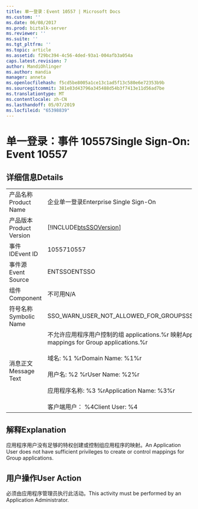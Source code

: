```yaml
---
title: 单一登录：Event 10557 | Microsoft Docs
ms.custom: ''
ms.date: 06/08/2017
ms.prod: biztalk-server
ms.reviewer: ''
ms.suite: ''
ms.tgt_pltfrm: ''
ms.topic: article
ms.assetid: f29bc394-4c56-4ded-93a1-004afb3a054a
caps.latest.revision: 7
author: MandiOhlinger
ms.author: mandia
manager: anneta
ms.openlocfilehash: f5cd5be8005a1ce13c1ad5f13c580e6e72353b9b
ms.sourcegitcommit: 381e83d43796a345488d54b3f7413e11d56ad7be
ms.translationtype: MT
ms.contentlocale: zh-CN
ms.lasthandoff: 05/07/2019
ms.locfileid: "65398839"
---
```

# <a name="single-sign-on-event-10557"></a><span data-ttu-id="7bf1b-102">单一登录：事件 10557</span><span class="sxs-lookup"><span data-stu-id="7bf1b-102">Single Sign-On: Event 10557</span></span>
## <a name="details"></a><span data-ttu-id="7bf1b-103">详细信息</span><span class="sxs-lookup"><span data-stu-id="7bf1b-103">Details</span></span>  
  
|                 |                                                                                                                                                                                                          |
|-----------------|----------------------------------------------------------------------------------------------------------------------------------------------------------------------------------------------------------|
|  <span data-ttu-id="7bf1b-104">产品名称</span><span class="sxs-lookup"><span data-stu-id="7bf1b-104">Product Name</span></span>   |                                                                                        <span data-ttu-id="7bf1b-105">企业单一登录</span><span class="sxs-lookup"><span data-stu-id="7bf1b-105">Enterprise Single Sign-On</span></span>                                                                                         |
| <span data-ttu-id="7bf1b-106">产品版本</span><span class="sxs-lookup"><span data-stu-id="7bf1b-106">Product Version</span></span> |                                                                        [!INCLUDE[btsSSOVersion](../includes/btsssoversion-md.md)]                                                                        |
|    <span data-ttu-id="7bf1b-107">事件 ID</span><span class="sxs-lookup"><span data-stu-id="7bf1b-107">Event ID</span></span>     |                                                                                                  <span data-ttu-id="7bf1b-108">10557</span><span class="sxs-lookup"><span data-stu-id="7bf1b-108">10557</span></span>                                                                                                   |
|  <span data-ttu-id="7bf1b-109">事件源</span><span class="sxs-lookup"><span data-stu-id="7bf1b-109">Event Source</span></span>   |                                                                                                  <span data-ttu-id="7bf1b-110">ENTSSO</span><span class="sxs-lookup"><span data-stu-id="7bf1b-110">ENTSSO</span></span>                                                                                                  |
|    <span data-ttu-id="7bf1b-111">组件</span><span class="sxs-lookup"><span data-stu-id="7bf1b-111">Component</span></span>    |                                                                                                   <span data-ttu-id="7bf1b-112">不可用</span><span class="sxs-lookup"><span data-stu-id="7bf1b-112">N/A</span></span>                                                                                                    |
|  <span data-ttu-id="7bf1b-113">符号名称</span><span class="sxs-lookup"><span data-stu-id="7bf1b-113">Symbolic Name</span></span>  |                                                                                   <span data-ttu-id="7bf1b-114">SSO_WARN_USER_NOT_ALLOWED_FOR_GROUPS</span><span class="sxs-lookup"><span data-stu-id="7bf1b-114">SSO_WARN_USER_NOT_ALLOWED_FOR_GROUPS</span></span>                                                                                   |
|  <span data-ttu-id="7bf1b-115">消息正文</span><span class="sxs-lookup"><span data-stu-id="7bf1b-115">Message Text</span></span>   | <span data-ttu-id="7bf1b-116">不允许应用程序用户控制的组 applications.%r 映射</span><span class="sxs-lookup"><span data-stu-id="7bf1b-116">Application Users are not allowed to control mappings for Group applications.%r</span></span><br /><br /> <span data-ttu-id="7bf1b-117">域名: %1 %r</span><span class="sxs-lookup"><span data-stu-id="7bf1b-117">Domain Name: %1%r</span></span><br /><br /> <span data-ttu-id="7bf1b-118">用户名: %2 %r</span><span class="sxs-lookup"><span data-stu-id="7bf1b-118">User Name: %2%r</span></span><br /><br /> <span data-ttu-id="7bf1b-119">应用程序名称: %3 %r</span><span class="sxs-lookup"><span data-stu-id="7bf1b-119">Application Name: %3%r</span></span><br /><br /> <span data-ttu-id="7bf1b-120">客户端用户： %4</span><span class="sxs-lookup"><span data-stu-id="7bf1b-120">Client User: %4</span></span> |
  
## <a name="explanation"></a><span data-ttu-id="7bf1b-121">解释</span><span class="sxs-lookup"><span data-stu-id="7bf1b-121">Explanation</span></span>  
 <span data-ttu-id="7bf1b-122">应用程序用户没有足够的特权创建或控制组应用程序的映射。</span><span class="sxs-lookup"><span data-stu-id="7bf1b-122">An Application User does not have sufficient privileges to create or control mappings for Group applications.</span></span>  
  
## <a name="user-action"></a><span data-ttu-id="7bf1b-123">用户操作</span><span class="sxs-lookup"><span data-stu-id="7bf1b-123">User Action</span></span>  
 <span data-ttu-id="7bf1b-124">必须由应用程序管理员执行此活动。</span><span class="sxs-lookup"><span data-stu-id="7bf1b-124">This activity must be performed by an Application Administrator.</span></span>